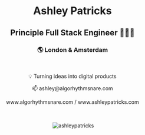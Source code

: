 <h1 align="center">Ashley Patricks</h1>
<h2 align="center">Principle Full Stack Engineer 👨🏿‍💻</h2>
<h3 align="center">🌎 London & Amsterdam</h3>
<br />

<p align="center">💡 Turning ideas into digital products</p>
<p align="center">📫 ashley@algorhythmsnare.com</p>
<p align="center">www.algorhythmsnare.com  / www.ashleypatricks.com</p> 

<br />


<p align="center">&nbsp;<img align="center" src="https://github-readme-stats.vercel.app/api?username=ashleypatricks&show_icons=true" alt="ashleypatricks" /></p>
